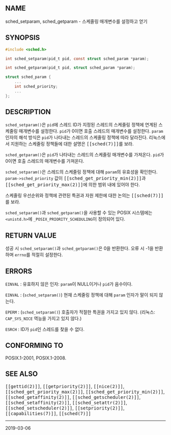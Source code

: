 ## NAME

sched_setparam, sched_getparam - 스케줄링 매개변수를 설정하고 얻기

## SYNOPSIS

```c
#include <sched.h>

int sched_setparam(pid_t pid, const struct sched_param *param);

int sched_getparam(pid_t pid, struct sched_param *param);

struct sched_param {
    ...
    int sched_priority;
    ...
};
```

## DESCRIPTION

`sched_setparam()`은 `pid`에 스레드 ID가 지정된 스레드의 스케줄링 정책에 연계된 스케줄링 매개변수를 설정한다. `pid`가 0이면 호출 스레드의 매개변수를 설정한다. `param` 인자의 해석 방식은 `pid`가 나타내는 스레드의 스케줄링 정책에 따라 달라진다. 리눅스에서 지원하는 스케줄링 정책들에 대한 설명은 <tt>[[sched(7)]]</tt>를 보라.

`sched_getparam()`은 `pid`가 나타내는 스레드의 스케줄링 매개변수를 가져온다. `pid`가 0이면 호출 스레드의 매개변수를 가져온다.

`sched_setparam()`은 스레드의 스케줄링 정책에 대해 `param`의 유효성을 확인한다. `param->sched_priority` 값이 <tt>[[sched_get_priority_min(2)]]</tt>과 <tt>[[sched_get_priority_max(2)]]</tt>에 의한 범위 내에 있어야 한다.

스케줄링 우선순위와 정책에 관련된 특권과 자원 제한에 대한 논의는 <tt>[[sched(7)]]</tt>를 보라.

`sched_setparam()`과 `sched_getparam()`을 사용할 수 있는 POSIX 시스템에는 `<unistd.h>`에 `_POSIX_PRIORITY_SCHEDULING`이 정의되어 있다.

## RETURN VALUE

성공 시 `sched_setparam()`과 `sched_getparam()`은 0을 반환한다. 오류 시 -1을 반환하며 `errno`를 적절히 설정한다.

## ERRORS

`EINVAL`
:   유효하지 않은 인자: `param`이 NULL이거나 `pid`가 음수이다.

`EINVAL`
:   (`sched_setparam()`) 현재 스케줄링 정책에 대해 `param` 인자가 말이 되지 않는다.

`EPERM`
:   (`sched_setparam()`) 호출자가 적절한 특권을 가지고 있지 않다. (리눅스: `CAP_SYS_NICE` 역능을 가지고 있지 않다.)

`ESRCH`
:   ID가 `pid`인 스레드를 찾을 수 없다.

## CONFORMING TO

POSIX.1-2001, POSIX.1-2008.

## SEE ALSO

<tt>[[gettid(2)]]</tt>, <tt>[[getpriority(2)]]</tt>, <tt>[[nice(2)]]</tt>, <tt>[[sched_get_priority_max(2)]]</tt>, <tt>[[sched_get_priority_min(2)]]</tt>, <tt>[[sched_getaffinity(2)]]</tt>, <tt>[[sched_getscheduler(2)]]</tt>, <tt>[[sched_setaffinity(2)]]</tt>, <tt>[[sched_setattr(2)]]</tt>, <tt>[[sched_setscheduler(2)]]</tt>, <tt>[[setpriority(2)]]</tt>, <tt>[[capabilities(7)]]</tt>, <tt>[[sched(7)]]</tt>

----

2019-03-06
